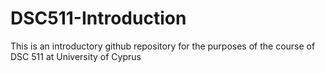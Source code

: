 # DSC511-Introduction
This is an introductory github repository for the purposes of the course of DSC 511 at University of Cyprus
